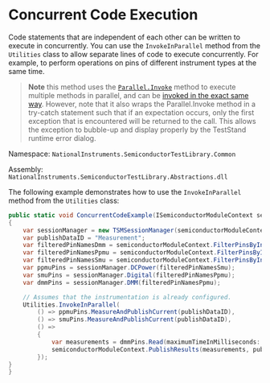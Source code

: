 # Concurrent Code Execution

Code statements that are independent of each other can be written to execute in concurrently. You can use the `InvokeInParallel` method from the `Utilities` class to allow separate lines of code to execute concurrently. For example, to perform operations on pins of different instrument types at the same time.

  > **Note** this method uses the [`Parallel.Invoke`](https://learn.microsoft.com/en-us/dotnet/api/system.threading.tasks.parallel.invoke?view=net-8.0) method to execute multiple methods in parallel, and can be [invoked in the exact same way](https://learn.microsoft.com/en-us/dotnet/standard/parallel-programming/how-to-use-parallel-invoke-to-execute-parallel-operations). However, note that it also wraps the Parallel.Invoke method in a try-catch statement such that if an expectation occurs, only the first exception that is encountered will be returned to the call. This allows the exception to  bubble-up and display properly by the TestStand runtime error dialog.

Namespace: `NationalInstruments.SemiconductorTestLibrary.Common`

Assembly: `NationalInstruments.SemiconductorTestLibrary.Abstractions.dll`

The following example demonstrates how to use the `InvokeInParallel` method from the `Utilities` class:

```C#
public static void ConcurrentCodeExample(ISemiconductorModuleContext semiconductorModuleContext, string pinNames)
{
    var sessionManager = new TSMSessionManager(semiconductorModuleContext);
    var publishDataID = "Measurement";
    var filteredPinNamesDmm = semiconductorModuleContext.FilterPinsByInstrumentType(pinNames, InstrumentTypeIdConstants.NIDmm);
    var filteredPinNamesPpmu = semiconductorModuleContext.FilterPinsByInstrumentType(pinNames, InstrumentTypeIdConstants.NIDigitalPattern);
    var filteredPinNamesSmu = semiconductorModuleContext.FilterPinsByInstrumentType(pinNames, InstrumentTypeIdConstants.NIDCPower);
    var ppmuPins = sessionManager.DCPower(filteredPinNamesSmu);
    var smuPins = sessionManager.Digital(filteredPinNamesPpmu);
    var dmmPins = sessionManager.DMM(filteredPinNamesPpmu);

    // Assumes that the instrumentation is already configured.
    Utilities.InvokeInParallel(
        () => ppmuPins.MeasureAndPublishCurrent(publishDataID),
        () => smuPins.MeasureAndPublishCurrent(publishDataID),
        () =>
        {
            var measurements = dmmPins.Read(maximumTimeInMilliseconds: 2000);
            semiconductorModuleContext.PublishResults(measurements, publishDataID);
        });
}
}
```

